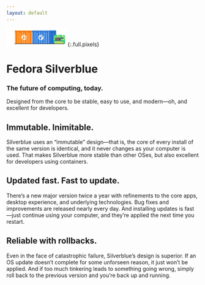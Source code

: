 ```yaml
---
layout: default
---
```

![Pixels](assets/splash.png){:.full.pixels}

# Fedora Silverblue
### The future of computing, today.

Designed from the core to be stable, easy to use, and modern—oh, and excellent for developers.

## Immutable. Inimitable.

Silverblue uses an “immutable” design—that is, the core of every install of the same version is identical, and it never changes as your computer is used. That makes Silverblue more stable than other OSes, but also excellent for developers using containers.

## Updated fast. Fast to update.

There’s a new major version twice a year with refinements to the core apps, desktop experience, and underlying technologies. Bug fixes and improvements are released nearly every day. And installing updates is fast—just continue using your computer, and they’re applied the next time you restart.

## Reliable with rollbacks.

Even in the face of catastrophic failure, Silverblue’s design is superior. If an OS update doesn’t complete for some unforseen reason, it just won’t be applied. And if too much tinkering leads to something going wrong, simply roll back to the previous version and you’re back up and running.

